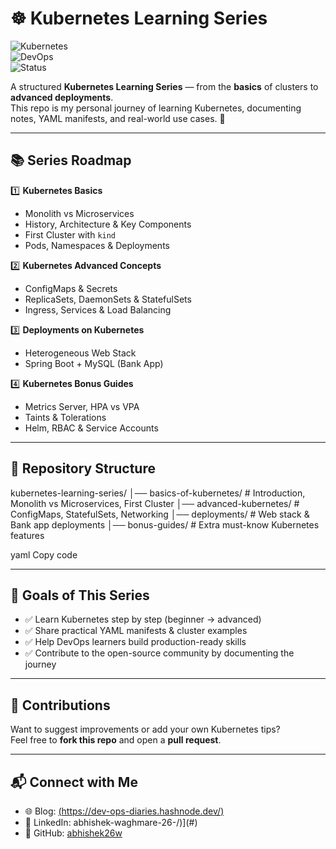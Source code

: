 # ☸️ Kubernetes Learning Series  

![Kubernetes](https://img.shields.io/badge/Kubernetes-CloudNative-blue?logo=kubernetes&logoColor=white)  
![DevOps](https://img.shields.io/badge/DevOps-Practices-orange?logo=linux&logoColor=white)  
![Status](https://img.shields.io/badge/Status-Active-success?style=flat)  

A structured **Kubernetes Learning Series** — from the **basics** of clusters to **advanced deployments**.  
This repo is my personal journey of learning Kubernetes, documenting notes, YAML manifests, and real-world use cases. 🚀  

---

## 📚 Series Roadmap  

1️⃣ **Kubernetes Basics**  
   - Monolith vs Microservices  
   - History, Architecture & Key Components  
   - First Cluster with `kind`  
   - Pods, Namespaces & Deployments  

2️⃣ **Kubernetes Advanced Concepts**  
   - ConfigMaps & Secrets  
   - ReplicaSets, DaemonSets & StatefulSets  
   - Ingress, Services & Load Balancing  

3️⃣ **Deployments on Kubernetes**  
   - Heterogeneous Web Stack  
   - Spring Boot + MySQL (Bank App)  

4️⃣ **Kubernetes Bonus Guides**  
   - Metrics Server, HPA vs VPA  
   - Taints & Tolerations  
   - Helm, RBAC & Service Accounts  

---

## 📂 Repository Structure  

kubernetes-learning-series/
│── basics-of-kubernetes/ # Introduction, Monolith vs Microservices, First Cluster
│── advanced-kubernetes/ # ConfigMaps, StatefulSets, Networking
│── deployments/ # Web stack & Bank app deployments
│── bonus-guides/ # Extra must-know Kubernetes features

yaml
Copy code

---

## 🎯 Goals of This Series  

- ✅ Learn Kubernetes step by step (beginner → advanced)  
- ✅ Share practical YAML manifests & cluster examples  
- ✅ Help DevOps learners build production-ready skills  
- ✅ Contribute to the open-source community by documenting the journey  

---

## 🤝 Contributions  

Want to suggest improvements or add your own Kubernetes tips?  
Feel free to **fork this repo** and open a **pull request**.  

---

## 📬 Connect with Me  

- 🌐 Blog: [(https://dev-ops-diaries.hashnode.dev/)](#)  
- 💼 LinkedIn: abhishek-waghmare-26-/)](#)  
- 🐙 GitHub: [abhishek26w](#)  
